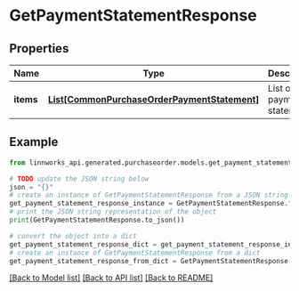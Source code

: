 # GetPaymentStatementResponse


## Properties

Name | Type | Description | Notes
------------ | ------------- | ------------- | -------------
**items** | [**List[CommonPurchaseOrderPaymentStatement]**](CommonPurchaseOrderPaymentStatement.md) | List of payment statements | [optional] 

## Example

```python
from linnworks_api.generated.purchaseorder.models.get_payment_statement_response import GetPaymentStatementResponse

# TODO update the JSON string below
json = "{}"
# create an instance of GetPaymentStatementResponse from a JSON string
get_payment_statement_response_instance = GetPaymentStatementResponse.from_json(json)
# print the JSON string representation of the object
print(GetPaymentStatementResponse.to_json())

# convert the object into a dict
get_payment_statement_response_dict = get_payment_statement_response_instance.to_dict()
# create an instance of GetPaymentStatementResponse from a dict
get_payment_statement_response_from_dict = GetPaymentStatementResponse.from_dict(get_payment_statement_response_dict)
```
[[Back to Model list]](../README.md#documentation-for-models) [[Back to API list]](../README.md#documentation-for-api-endpoints) [[Back to README]](../README.md)


